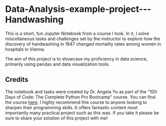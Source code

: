 # Data-Analysis-example-project---Handwashing

This is a short, fun Jupyter Notebook from a course I took. In it, I solve miscellaneous tasks and challenges set by the instructor to explore how the discovery of handwashing in 1847 changed mortality rates among women in hospitals in Vienna. 

The aim of this project is to showcase my proficiency in data science, primarily using pandas and data visualization tools.

## Credits

The notebook and tasks were created by Dr. Angela Yu as part of the "100 Days of Code: The Complete Python Pro Bootcamp" course. You can find the course [here](https://www.udemy.com/course/100-days-of-code/?couponCode=KEEPLEARNING). I highly recommend this course to anyone looking to sharpen their programming skills. It offers fantastic content most importantly many practical project such as this was. If you take it please be sure to share your solution of this project with me!
